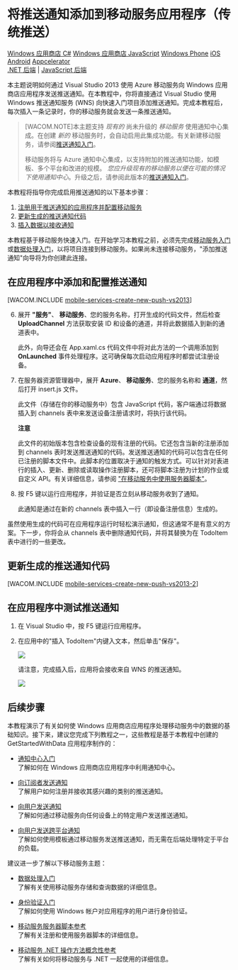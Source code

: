 <properties pageTitle="推送通知入门（Windows 应用商店）| 移动开发人员中心" metaKeywords="" description="了解如何使用 Azure 移动服务向 Windows 应用商店应用程序发送推送通知。" metaCanonical="" services="" documentationCenter="Mobile" title="Get started with push notifications in Mobile Services" authors="glenga" solutions="" manager="" editor="" />
<tags ms.service=""
    ms.date="11/19/2014"
    wacn.date="04/11/2015"
    />


# 将推送通知添加到移动服务应用程序（传统推送）

<div class="dev-center-tutorial-selector sublanding">
    <a href="/zh-cn/documentation/articles/mobile-services-windows-store-dotnet-get-started-push" title="Windows Store C#" class="current">Windows 应用商店 C#</a>
    <a href="/zh-cn/documentation/articles/mobile-services-windows-store-javascript-get-started-push" title="Windows Store JavaScript">Windows 应用商店 JavaScript</a>
    <a href="/zh-cn/documentation/articles/mobile-services-windows-phone-get-started-push" title="Windows Phone">Windows Phone</a>
    <a href="/zh-cn/documentation/articles/mobile-services-ios-get-started-push" title="iOS">iOS</a>
    <a href="/zh-cn/documentation/articles/mobile-services-android-get-started-push" title="Android">Android</a>
<!--    <a href="/zh-cn/documentation/articles/partner-xamarin-mobile-services-ios-get-started-push" title="Xamarin.iOS">Xamarin.iOS</a>
    <a href="/zh-cn/documentation/articles/partner-xamarin-mobile-services-android-get-started-push" title="Xamarin.Android">Xamarin.Android</a> -->
	<a href="/zh-cn/documentation/articles/partner-appcelerator-mobile-services-javascript-backend-appcelerator-get-started-push" title="Appcelerator">Appcelerator</a>
</div>

<div class="dev-center-tutorial-subselector"><a href="/zh-cn/documentation/articles/mobile-services-dotnet-backend-windows-store-dotnet-get-started-push/" title=".NET backend">.NET 后端</a> | <a href="/zh-cn/documentation/articles/mobile-services-windows-store-dotnet-get-started-push/"  title="JavaScript backend" class="current">JavaScript 后端</a></div>	

本主题说明如何通过 Visual Studio 2013 使用 Azure 移动服务向 Windows 应用商店应用程序发送推送通知。在本教程中，你将直接通过 Visual Studio 使用 Windows 推送通知服务 (WNS) 向快速入门项目添加推送通知。完成本教程后，每次插入一条记录时，你的移动服务就会发送一条推送通知。

>[WACOM.NOTE]本主题支持 <em>现有的</em> 尚未升级的 <em>移动服务</em> 使用通知中心集成。在创建 <em>新的</em> 移动服务时，会自动启用此集成功能。有关新建移动服务，请参阅[推送通知入门](/zh-cn/documentation/articles/mobile-services-javascript-backend-windows-store-dotnet-get-started-push/)。
>
>移动服务将与 Azure 通知中心集成，以支持附加的推送通知功能，如模板、多个平台和改进的规模。 <em>您应升级现有的移动服务以便在可能的情况下使用通知中心</em>。升级之后，请参阅此版本的[推送通知入门](/zh-cn/documentation/articles/mobile-services-javascript-backend-windows-store-dotnet-get-started-push/)。

本教程将指导你完成启用推送通知的以下基本步骤：

1. [注册用于推送通知的应用程序并配置移动服务]
2. [更新生成的推送通知代码]
3. [插入数据以接收通知]

本教程基于移动服务快速入门。在开始学习本教程之前，必须先完成[移动服务入门]或[数据处理入门]，以将项目连接到移动服务。如果尚未连接移动服务，"添加推送通知"向导将为你创建此连接。 

<h2><a name="register"></a>在应用程序中添加和配置推送通知</h2>

[WACOM.INCLUDE [mobile-services-create-new-push-vs2013](../includes/mobile-services-create-new-push-vs2013.md)]

<ol start="6">
<li><p>展开 <strong>"服务"</strong>、 <strong>移动服务</strong>、您的服务名称，打开生成的代码文件，然后检查 <strong>UploadChannel</strong> 方法获取安装 ID 和设备的通道，并将此数据插入到新的通道表中。</p> 

<p>此外，向导还会在 App.xaml.cs 代码文件中将对此方法的一个调用添加到 <strong>OnLaunched</strong> 事件处理程序。这可确保每次启动应用程序时都尝试注册设备。</p></li> 
<li><p>在服务器资源管理器中，展开 <strong>Azure</strong>、 <strong>移动服务</strong>、您的服务名称和 <strong>通道</strong>，然后打开 insert.js 文件。</p> 

<p>此文件（存储在你的移动服务中）包含 JavaScript 代码，客户端通过将数据插入到 channels 表中来发送设备注册请求时，将执行该代码。</p> 

<div class="dev-callout"><b>注意</b>
	<p>此文件的初始版本包含检查设备的现有注册的代码。它还包含当新的注册添加到 channels 表时发送推送通知的代码。发送推送通知的代码可以包含在任何已注册的脚本文件中。此脚本的位置取决于通知的触发方式。可以针对对表进行的插入、更新、删除或读取操作注册脚本，还可将脚本注册为计划的作业或自定义 API。有关详细信息，请参阅 <a href="http://go.microsoft.com/fwlink/p/?LinkID=287178">"在移动服务中使用服务器脚本"</a>。</p>
</div>
</li> 
<li><p>按 F5 键以运行应用程序，并验证是否立刻从移动服务收到了通知。</p>
<p>此通知是通过在新的 channels 表中插入一行（即设备注册信息）生成的。</p>
</li>
</ol>
虽然使用生成的代码可在应用程序运行时轻松演示通知，但这通常不是有意义的方案。下一步，你将会从 channels 表中删除通知代码，并将其替换为在 TodoItem 表中进行的一些更改。 

<h2><a name="update-scripts"></a>更新生成的推送通知代码</h2>

[WACOM.INCLUDE [mobile-services-create-new-push-vs2013-2](../includes/mobile-services-create-new-push-vs2013-2.md)]

<h2><a name="test"></a>在应用程序中测试推送通知</h2>

1. 在 Visual Studio 中，按 F5 键运行应用程序。

2. 在应用中的"插入 TodoItem"内键入文本，然后单击"保存"。

   	![][13]

   	请注意，完成插入后，应用将会接收来自 WNS 的推送通知。

   	![][14]

## <a name="next-steps"> </a>后续步骤

本教程演示了有关如何使 Windows 应用商店应用程序处理移动服务中的数据的基础知识。接下来，建议您完成下列教程之一，这些教程是基于本教程中创建的 GetStartedWithData 应用程序制作的：

+ [通知中心入门]
  <br/>了解如何在 Windows 应用商店应用程序中利用通知中心。

+ [向订阅者发送通知]
	<br/>了解用户如何注册并接收其感兴趣的类别的推送通知。

+ [向用户发送通知]
	<br/>了解如何通过移动服务向任何设备上的特定用户发送推送通知。

+ [向用户发送跨平台通知]
	<br/>了解如何使用模板通过移动服务发送推送通知，而无需在后端处理特定于平台的负载。

建议进一步了解以下移动服务主题：

* [数据处理入门]
  <br/>了解有关使用移动服务存储和查询数据的详细信息。

* [身份验证入门]
  <br/>了解如何使用 Windows 帐户对应用程序的用户进行身份验证。

* [移动服务服务器脚本参考]
  <br/>了解有关注册和使用服务器脚本的详细信息。

* [移动服务 .NET 操作方法概念性参考]
  <br/>了解有关如何将移动服务与 .NET 一起使用的详细信息。

<!-- Anchors. -->
[注册用于推送通知的应用程序并配置移动服务]: #register
[更新生成的推送通知代码]: #update-scripts
[插入数据以接收通知]: #test
[后续步骤]:#next-steps

<!-- Images. -->











[13]: ./media/mobile-services-windows-store-dotnet-get-started-push/mobile-quickstart-push1.png
[14]: ./media/mobile-services-windows-store-dotnet-get-started-push/mobile-quickstart-push2.png




<!-- URLs. -->
[提交应用程序页]: https://appdev.microsoft.com/StorePortals/zh-CN/Developer/Catalog/ReleaseAnchor
[我的应用程序]: https://account.live.com/developers/applications/index
[Live SDK for Windows]: http://www.microsoft.com/zh-CN/download/details.aspx?id=42552
[移动服务入门]: /zh-cn/documentation/articles/mobile-services-javascript-backend-windows-store-dotnet-get-started/
[数据处理入门]: /zh-cn/documentation/articles/mobile-services-windows-store-dotnet-get-started-data/
[身份验证入门]: /zh-cn/documentation/articles/mobile-services-windows-store-dotnet-get-started-users
[推送通知入门]: /zh-cn/documentation/articles/mobile-services-javascript-backend-windows-store-dotnet-get-started-push
[向应用程序用户推送通知]: /zh-cn/documentation/articles/mobile-services-javascript-backend-windows-store-dotnet-get-started-push
[使用脚本为用户授权]: /zh-cn/documentation/articles/mobile-services-windows-store-dotnet-authorize-users-in-scripts
[JavaScript 和 HTML]: /zh-cn/documentation/articles/mobile-services-javascript-backend-windows-store-dotnet-get-started-with-push-js

[Azure 管理门户]: https://manage.windowsazure.cn/
[wns 对象]: http://go.microsoft.com/fwlink/p/?LinkId=260591
[移动服务 .NET 操作方法概念性参考]: /zh-cn/documentation/articles/mobile-services-windows-dotnet-how-to-use-client-library/
[使用脚本验证和修改数据]: /zh-cn/documentation/articles/mobile-services-windows-store-dotnet-validate-modify-data-server-scripts
[使用分页优化查询]: /zh-cn/documentation/articles/mobile-services-windows-store-dotnet-add-paging-data
[通知中心入门]: /zh-cn/documentation/articles/notification-hubs-windows-store-dotnet-get-started
[什么是通知中心？?]: /zh-cn/documentation/articles/notification-hubs-overview/
[向订阅者发送通知]: /zh-cn/documentation/articles/notification-hubs-windows-store-dotnet-send-breaking-news/
[向用户发送通知]: /zh-cn/documentation/articles/mobile-services-dotnet-backend-windows-store-dotnet-push-notifications-app-users/
[向用户发送跨平台通知]: /zh-cn/documentation/articles/mobile-services-dotnet-backend-windows-store-dotnet-push-notifications-app-users-xplat-mobile-services/
[移动服务服务器脚本参考]: /zh-cn/documentation/articles/mobile-services-how-to-use-server-scripts/
